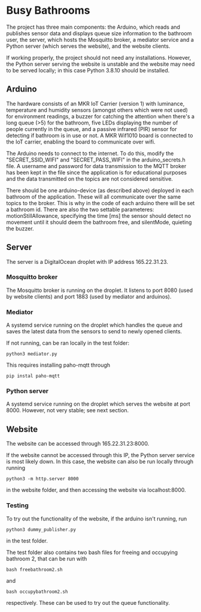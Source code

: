# Busy Bathrooms

The project has three main components: the Arduino, which reads and publishes sensor data and displays queue size information to the bathroom user, the server, which hosts the Mosquitto broker, a mediator service and a Python server (which serves the website), and the website clients.

If working properly, the project should not need any installations. However, the Python server serving the website is unstable and the website may need to be served locally; in this case Python 3.8.10 should be installed.

## Arduino

The hardware consists of an MKR IoT Carrier (version 1) with luminance, temperature and humidity sensors (amongst others which were not used) for environment readings, a buzzer for catching the attention when there's a long queue (>5) for the bathroom, five LEDs displaying the number of people currently in the queue, and a passive infrared (PIR) sensor for detecting if bathroom is in use or not. A MKR Wif1010 board is connected to the IoT carrier, enabling the board to communicate over wifi. 

The Arduino needs to connect to the internet. To do this, modify the "SECRET_SSID_WIFI" and "SECRET_PASS_WIFI" in the arduino_secrets.h file. A username and password for data transmission to the MQTT broker has been kept in the file since the application is for educational purposes and the data transmitted on the topics are not considered sensitive. 

There should be one arduino-device (as described above) deployed in each bathroom of the application. These will all communicate over the same topics to the broker. This is why in the code of each arduino there will be set a bathroom id. There are also the two settable parameteres: motionStillAllowance, specifying the time [ms] the sensor should detect no movement until it should deem the bathroom free, and silentMode, quieting the buzzer.

## Server

The server is a DigitalOcean droplet with IP address 165.22.31.23.

### Mosquitto broker

The Mosquitto broker is running on the droplet. It listens to port 8080 (used by website clients) and port 1883 (used by mediator and arduinos).

### Mediator

A systemd service running on the droplet which handles the queue and saves the latest data from the sensors to send to newly opened clients.

If not running, can be ran locally in the test folder:

```python3 mediator.py```

This requires installing paho-mqtt through

```pip instal paho-mqtt```

### Python server

A systemd service running on the droplet which serves the website at port 8000. However, not very stable; see next section.

## Website

The website can be accessed through 165.22.31.23:8000.

If the website cannot be accessed through this IP, the Python server service is most likely down. In this case, the website can also be run locally through running

```python3 -m http.server 8000```

in the website folder, and then accessing the website via localhost:8000.

### Testing

To try out the functionality of the website, if the arduino isn't running, run

```python3 dummy_publisher.py```

in the test folder.

The test folder also contains two bash files for freeing and occupying bathroom 2, that can be run with

```bash freebathroom2.sh```

and

```bash occupybathroom2.sh```

respectively. These can be used to try out the queue functionality.